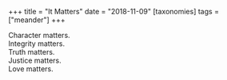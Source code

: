 +++
title = "It Matters"
date = "2018-11-09"
[taxonomies]
tags = ["meander"]
+++

Character matters.  
Integrity matters.  
Truth matters.  
Justice matters.  
Love matters.